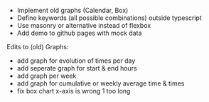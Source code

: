 
- Implement old graphs (Calendar, Box)
- Define keywords (all possible combinations) outside typescript
- Use masonry or alternative instead of flexbox
- Add demo to github pages with mock data

Edits to (old) Graphs:

- add graph for evolution of times per day
- add seperate graph for start & end hours
- add graph per week
- add graph for cumulative or weekly average time & times
- fix box chart x-axis is wrong 1 too long
